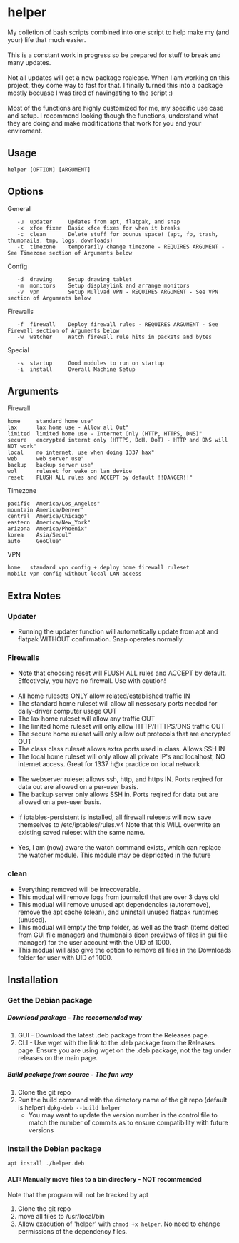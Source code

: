 # helper
My colletion of bash scripts combined into one script to help make my (and your) life that much easier.
<br>
<br>
This is a constant work in progress so be prepared for stuff to break and many updates.
<br>
<br>
Not all updates will get a new package realease. When I am working on this project, they come way to fast for that. I finally turned this into a package mostly becuase I was tired of navingating to the script :)
<br>
<br>
Most of the functions are highly customized for me, my specific use case and setup. I recommend looking though the functions, understand what they are doing and make modifications that work for you and your enviroment.
## Usage
```
helper [OPTION] [ARGUMENT]
```
## Options

General
```
   -u  updater     Updates from apt, flatpak, and snap
   -x  xfce fixer  Basic xfce fixes for when it breaks
   -c  clean       Delete stuff for bounus space! (apt, fp, trash, thumbnails, tmp, logs, downloads)
   -t  timezone    temporarily change timezone - REQUIRES ARGUMENT - See Timezone section of Arguments below
```
Config
```
   -d  drawing     Setup drawing tablet
   -m  monitors    Setup displaylink and arrange monitors
   -v  vpn         Setup Mullvad VPN - REQUIRES ARGUMENT - See VPN section of Arguments below
```
Firewalls
```
   -f  firewall    Deploy firewall rules - REQUIRES ARGUMENT - See Firewall section of Arguments below
   -w  watcher     Watch firewall rule hits in packets and bytes
  ```

Special
```
   -s  startup     Good modules to run on startup
   -i  install     Overall Machine Setup
```
## Arguments 
Firewall
```
home     standard home use"
lax      lax home use - Allow all Out"
limited  limited home use - Internet Only (HTTP, HTTPS, DNS)"
secure   encrypted internt only (HTTPS, DoH, DoT) - HTTP and DNS will NOT work"
local    no internet, use when doing 1337 hax"
web      web server use"
backup   backup server use"
wol      ruleset for wake on lan device
reset    FLUSH ALL rules and ACCEPT by default !!DANGER!!"
```

Timezone
```
pacific  America/Los_Angeles"
mountain America/Denver"
central  America/Chicago"
eastern  America/New_York"
arizona  America/Phoenix"
korea    Asia/Seoul"
auto     GeoClue"
```

VPN
```
home   standard vpn config + deploy home firewall ruleset
mobile vpn config without local LAN access
```
## Extra Notes

### Updater
* Running the updater function will automatically update from apt and flatpak WITHOUT confirmation. Snap operates normally.

### Firewalls
* Note that choosing reset will FLUSH ALL rules and ACCEPT by default. Effectively, you have no firewall. Use with caution!
<br><br>
* All home rulesets ONLY allow related/established traffic IN
* The standard home ruleset will allow all nessesary ports needed for daily-driver computer usage OUT
* The lax home ruleset will allow any traffic OUT
* The limited home ruleset will only allow HTTP/HTTPS/DNS traffic OUT
* The secure home ruleset will only allow out protocols that are encrypted OUT
* The class class ruleset allows extra ports used in class. Allows SSH IN
* The local home ruleset will only allow all private IP's and localhost, NO internet access. Great for 1337 h@x practice on local network
<br><br>
* The webserver ruleset allows ssh, http, and https IN. Ports reqired for data out are allowed on a per-user basis.
* The backup server only allows SSH in. Ports reqired for data out are allowed on a per-user basis.
<br><br>
* If iptables-persistent is installed, all firewall rulesets will now save themselves to /etc/iptables/rules.v4 Note that this WILL overwrite an existing saved ruleset with the same name. 
<br><br>
* Yes, I am (now) aware the watch command exists, which can replace the watcher module. This module may be depricated in the future

### clean
* Everything removed will be irrecoverable.
* This modual will remove logs from journalctl that are over 3 days old
* This modual will remove unused apt dependencies (autoremove), remove the apt cache (clean), and uninstall unused flatpak runtimes (unused).
* This modual will empty the tmp folder, as well as the trash (items delted from GUI file manager) and thumbnails (icon previews of files in gui file manager) for the user account with the UID of 1000. 
* This modual will also give the option to remove all files in the Downloads folder for user with UID of 1000.

## Installation
### Get the Debian package
##### Download package - The reccomended way
1. GUI - Download the latest .deb package from the Releases page.
2. CLI - Use wget with the link to the .deb package from the Releases page. Ensure you are using wget on the .deb package, not the tag under releases on the main page.
##### Build package from source - The fun way
1. Clone the git repo
2. Run the build command with the directory name of the git repo (default is helper) ```dpkg-deb --build helper```
   * You may want to update the version number in the control file to match the number of commits as to ensure compatibility with future versions
### Install the Debian package
```
apt install ./helper.deb
```

#### ALT: Manually move files to a bin directory - NOT recommended
Note that the program will not be tracked by apt
1. Clone the git repo
2. move all files to /usr/local/bin
3. Allow exacution of 'helper' with ```chmod +x helper```. No need to change permissions of the dependency files. 
